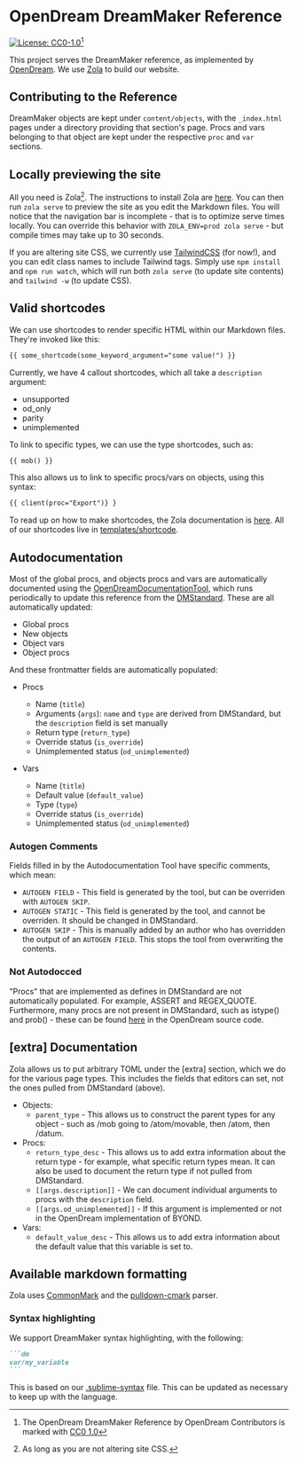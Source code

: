 # OpenDream DreamMaker Reference

[![License: CC0-1.0](https://img.shields.io/badge/License-CC0_1.0-lightgrey.svg)](http://creativecommons.org/publicdomain/zero/1.0/)[^0]

This project serves the DreamMaker reference, as implemented by [OpenDream](https://github.com/OpenDreamProject/OpenDream). We use [Zola](https://www.getzola.org/) to build our website.

## Contributing to the Reference

DreamMaker objects are kept under `content/objects`, with the `_index.html` pages under a directory providing that section's page. Procs and vars belonging to that object are kept under the respective `proc` and `var` sections.

## Locally previewing the site

All you need is Zola[^1]. The instructions to install Zola are [here](https://www.getzola.org/documentation/getting-started/installation/). You can then run `zola serve` to preview the site as you edit the Markdown files. You will notice that the navigation bar is incomplete - that is to optimize serve times locally. You can override this behavior with `ZOLA_ENV=prod zola serve` - but compile times may take up to 30 seconds.

[^1]: As long as you are not altering site CSS.

If you are altering site CSS, we currently use [TailwindCSS](https://tailwindcss.com/) (for now!), and you can edit class names to include Tailwind tags. Simply use `npm install` and `npm run watch`, which will run both `zola serve` (to update site contents) and `tailwind -w` (to update CSS).

## Valid shortcodes

We can use shortcodes to render specific HTML within our Markdown files. They're invoked like this:
```md
{{ some_shortcode(some_keyword_argument="some value!") }}
```

Currently, we have 4 callout shortcodes, which all take a `description` argument:
- unsupported
- od_only
- parity
- unimplemented

To link to specific types, we can use the type shortcodes, such as:

```md
{{ mob() }}
```

This also allows us to link to specific procs/vars on objects, using this syntax:

```md
{{ client(proc="Export")} }
```

To read up on how to make shortcodes, the Zola documentation is [here](https://www.getzola.org/documentation/content/shortcodes/). All of our shortcodes live in [templates/shortcode](templates/shortcodes/).

## Autodocumentation

Most of the global procs, and objects procs and vars are automatically documented using the [OpenDreamDocumentationTool](https://github.com/harryob/OpenDream/tree/oddt/OpenDreamDocumentationTool), which runs periodically to update this reference from the [DMStandard](https://github.com/OpenDreamProject/OpenDream/tree/master/DMCompiler/DMStandard). These are all automatically updated:
- Global procs
- New objects
- Object vars
- Object procs

And these frontmatter fields are automatically populated:

- Procs
  - Name (`title`)
  - Arguments (`args`): `name` and `type` are derived from DMStandard, but the `description` field is set manually
  - Return type (`return_type`)
  - Override status (`is_override`)
  - Unimplemented status (`od_unimplemented`)

- Vars
  - Name (`title`)
  - Default value (`default_value`)
  - Type (`type`)
  - Override status (`is_override`)
  - Unimplemented status (`od_unimplemented`)

### Autogen Comments

Fields filled in by the Autodocumentation Tool have specific comments, which mean:
- `AUTOGEN FIELD` - This field is generated by the tool, but can be overriden with `AUTOGEN SKIP`.
- `AUTOGEN STATIC` - This field is generated by the tool, and cannot be overriden. It should be changed in DMStandard.
- `AUTOGEN SKIP` - This is manually added by an author who has overridden the output of an `AUTOGEN FIELD`. This stops the tool from overwriting the contents.

### Not Autodocced

"Procs" that are implemented as defines in DMStandard are not automatically populated. For example, ASSERT and REGEX_QUOTE. Furthermore, many procs are not present in DMStandard, such as istype() and prob() - these can be found [here](https://github.com/OpenDreamProject/OpenDream/blob/master/DMCompiler/Compiler/DM/DMParser.cs#L2460) in the OpenDream source code.

## [extra] Documentation

Zola allows us to put arbitrary TOML under the [extra] section, which we do for the various page types. This includes the fields that editors can set, not the ones pulled from DMStandard (above).

- Objects:
  - `parent_type` - This allows us to construct the parent types for any object - such as /mob going to /atom/movable, then /atom, then /datum.
- Procs:
  - `return_type_desc` - This allows us to add extra information about the return type - for example, what specific return types mean. It can also be used to document the return type if not pulled from DMStandard.
  - `[[args.description]]` - We can document individual arguments to procs with the `description` field.
  - `[[args.od_unimplemented]]` - If this argument is implemented or not in the OpenDream implementation of BYOND.
- Vars:
  - `default_value_desc` - This allows us to add extra information about the default value that this variable is set to.

## Available markdown formatting

Zola uses [CommonMark](https://commonmark.org/) and the [pulldown-cmark](https://github.com/pulldown-cmark/pulldown-cmark#pulldown-cmark) parser.

### Syntax highlighting

We support DreamMaker syntax highlighting, with the following:

`````md
```dm
var/my_variable
```
`````

This is based on our [.sublime-syntax](syntaxes/dreammaker.sublime-syntax) file. This can be updated as necessary to keep up with the language.

[^0]: The OpenDream DreamMaker Reference by OpenDream Contributors is marked with [CC0 1.0](https://creativecommons.org/publicdomain/zero/1.0)